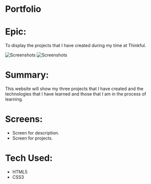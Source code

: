 # Portfolio

# Epic: 
To display the projects that I have created during my time at Thinkful.

![Screenshots](https://github.com/serenity4eternity786/portfolio/blob/master/portcap2.png)
![Screenshots](https://github.com/serenity4eternity786/portfolio/blob/master/portcap3.png)

# Summary:
This website will show my three projects that I have created and the technologies that I have learned and those that I am in the process of learning.

# Screens:
- Screen for description.
- Screen for projects.

# Tech Used:
- HTML5
- CSS3
